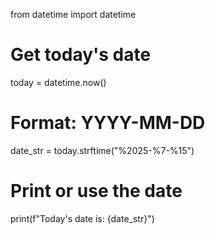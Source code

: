 from datetime import datetime

# Get today's date
today = datetime.now()

# Format: YYYY-MM-DD
date_str = today.strftime("%2025-%7-%15")

# Print or use the date
print(f"Today's date is: {date_str}")